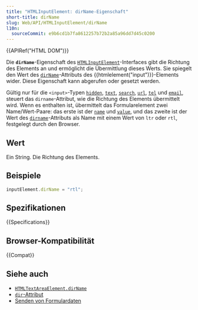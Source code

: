```yaml
---
title: "HTMLInputElement: dirName-Eigenschaft"
short-title: dirName
slug: Web/API/HTMLInputElement/dirName
l10n:
  sourceCommit: e9b6cd1b7fa8612257b72b2a85a96dd7d45c0200
---
```


{{APIRef("HTML DOM")}}

Die **`dirName`**-Eigenschaft des [`HTMLInputElement`](/de/docs/Web/API/HTMLInputElement)-Interfaces gibt die Richtung des Elements an und ermöglicht die Übermittlung dieses Werts. Sie spiegelt den Wert des [`dirName`](/de/docs/Web/HTML/Reference/Attributes/dirname)-Attributs des {{htmlelement("input")}}-Elements wider. Diese Eigenschaft kann abgerufen oder gesetzt werden.

Gültig nur für die `<input>`-Typen [`hidden`](/de/docs/Web/HTML/Reference/Elements/input/hidden), [`text`](/de/docs/Web/HTML/Reference/Elements/input/text), [`search`](/de/docs/Web/HTML/Reference/Elements/input/search), [`url`](/de/docs/Web/HTML/Reference/Elements/input/url), [`tel`](/de/docs/Web/HTML/Reference/Elements/input/tel) und [`email`](/de/docs/Web/HTML/Reference/Elements/input/email), steuert das `dirname`-Attribut, wie die Richtung des Elements übermittelt wird. Wenn es enthalten ist, übermittelt das Formularelement zwei Name/Wert-Paare: das erste ist der [`name`](/de/docs/Web/HTML/Reference/Elements/input#name) und [`value`](/de/docs/Web/HTML/Reference/Elements/input#value), und das zweite ist der Wert des [`dirname`](/de/docs/Web/HTML/Reference/Elements/input#dirname)-Attributs als Name mit einem Wert von `ltr` oder `rtl`, festgelegt durch den Browser.

## Wert

Ein String. Die Richtung des Elements.

## Beispiele

```js
inputElement.dirName = "rtl";
```

## Spezifikationen

{{Specifications}}

## Browser-Kompatibilität

{{Compat}}

## Siehe auch

- [`HTMLTextAreaElement.dirName`](/de/docs/Web/API/HTMLTextAreaElement/dirName)
- [`dir`-Attribut](/de/docs/Web/HTML/Reference/Global_attributes/dir)
- [Senden von Formulardaten](/de/docs/Learn_web_development/Extensions/Forms/Sending_and_retrieving_form_data)
